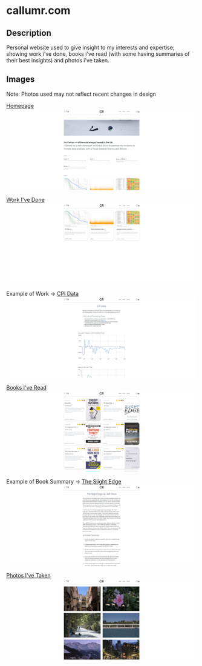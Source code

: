 # callumr.com

## Description

Personal website used to give insight to my interests and expertise; showing work i've done, books i've read (with some having summaries of their best insights) and  photos i've taken.

## Images

Note: Photos used may not reflect recent changes in design

[Homepage](https://callumr.com)
![home page](https://github.com/callumr00/callumr.com/blob/main/img/screenshots/index.png)

[Work I've Done](https://callumr.com/work)
![work page](https://github.com/callumr00/callumr.com/blob/main/img/screenshots/work.png)

Example of Work → [CPI Data](https://callumr.com/work/cpidata)
![cpi data page](https://github.com/callumr00/callumr.com/blob/main/img/screenshots/cpidata.png)

[Books I've Read](https://callumr.com/books)
![books page](https://github.com/callumr00/callumr.com/blob/main/img/screenshots/books.png)

Example of Book Summary → [The Slight Edge](https://callumr.com/books/slightedge)
![book summary page](https://github.com/callumr00/callumr.com/blob/main/img/screenshots/slightedge.png)

[Photos I've Taken](https://callumr.com/photos)
![photos page](https://github.com/callumr00/callumr.com/blob/main/img/screenshots/photos.png)
